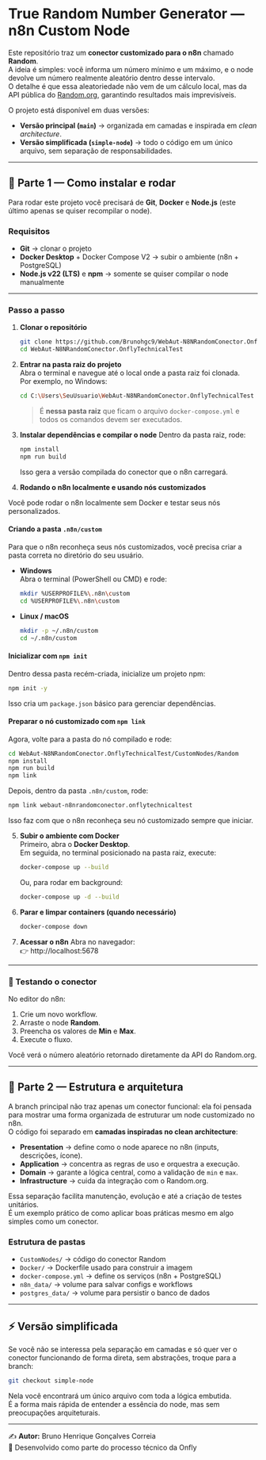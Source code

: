 # True Random Number Generator — n8n Custom Node

Este repositório traz um **conector customizado para o n8n** chamado **Random**.  
A ideia é simples: você informa um número mínimo e um máximo, e o node devolve um número realmente aleatório dentro desse intervalo.  
O detalhe é que essa aleatoriedade não vem de um cálculo local, mas da API pública do [Random.org](https://www.random.org), garantindo resultados mais imprevisíveis.

O projeto está disponível em duas versões:

- **Versão principal (`main`)** → organizada em camadas e inspirada em _clean architecture_.
- **Versão simplificada (`simple-node`)** → todo o código em um único arquivo, sem separação de responsabilidades.

---

## 🚀 Parte 1 — Como instalar e rodar

Para rodar este projeto você precisará de **Git**, **Docker** e **Node.js** (este último apenas se quiser recompilar o node).

### Requisitos

- **Git** → clonar o projeto
- **Docker Desktop** + Docker Compose V2 → subir o ambiente (n8n + PostgreSQL)
- **Node.js v22 (LTS)** e **npm** → somente se quiser compilar o node manualmente

---

### Passo a passo

1. **Clonar o repositório**

   ```bash
   git clone https://github.com/Brunohgc9/WebAut-N8NRandomConector.OnflyTechnicalTest.git
   cd WebAut-N8NRandomConector.OnflyTechnicalTest
   ```

2. **Entrar na pasta raiz do projeto**  
   Abra o terminal e navegue até o local onde a pasta raiz foi clonada.  
   Por exemplo, no Windows:

   ```bash
   cd C:\Users\SeuUsuario\WebAut-N8NRandomConector.OnflyTechnicalTest
   ```

   > É **nessa pasta raiz** que ficam o arquivo `docker-compose.yml` e todos os comandos devem ser executados.

3. **Instalar dependências e compilar o node**
   Dentro da pasta raiz, rode:

   ```bash
   npm install
   npm run build
   ```

   Isso gera a versão compilada do conector que o n8n carregará.

4. **Rodando o n8n localmente e usando nós customizados**

Você pode rodar o n8n localmente sem Docker e testar seus nós personalizados.

#### Criando a pasta `.n8n/custom`

Para que o n8n reconheça seus nós customizados, você precisa criar a pasta correta no diretório do seu usuário.

- **Windows**  
  Abra o terminal (PowerShell ou CMD) e rode:

  ```bash
  mkdir %USERPROFILE%\.n8n\custom
  cd %USERPROFILE%\.n8n\custom
  ```

- **Linux / macOS**  
  ```bash
  mkdir -p ~/.n8n/custom
  cd ~/.n8n/custom
  ```

#### Inicializar com `npm init`

Dentro dessa pasta recém-criada, inicialize um projeto npm:

```bash
npm init -y
```

Isso cria um `package.json` básico para gerenciar dependências.

#### Preparar o nó customizado com `npm link`

Agora, volte para a pasta do nó compilado e rode:

```bash
cd WebAut-N8NRandomConector.OnflyTechnicalTest/CustomNodes/Random
npm install
npm run build
npm link
```

Depois, dentro da pasta `.n8n/custom`, rode:

```bash
npm link webaut-n8nrandomconector.onflytechnicaltest
```

Isso faz com que o n8n reconheça seu nó customizado sempre que iniciar.

5. **Subir o ambiente com Docker**  
   Primeiro, abra o **Docker Desktop**.  
   Em seguida, no terminal posicionado na pasta raiz, execute:

   ```bash
   docker-compose up --build
   ```

   Ou, para rodar em background:

   ```bash
   docker-compose up -d --build
   ```

6. **Parar e limpar containers (quando necessário)**

   ```bash
   docker-compose down
   ```

7. **Acessar o n8n**
   Abra no navegador:  
   👉 http://localhost:5678

---

### 🔎 Testando o conector

No editor do n8n:

1. Crie um novo workflow.
2. Arraste o node **Random**.
3. Preencha os valores de **Min** e **Max**.
4. Execute o fluxo.

Você verá o número aleatório retornado diretamente da API do Random.org.

---

## 🧩 Parte 2 — Estrutura e arquitetura

A branch principal não traz apenas um conector funcional: ela foi pensada para mostrar uma forma organizada de estruturar um node customizado no n8n.  
O código foi separado em **camadas inspiradas no clean architecture**:

- **Presentation** → define como o node aparece no n8n (inputs, descrições, ícone).
- **Application** → concentra as regras de uso e orquestra a execução.
- **Domain** → garante a lógica central, como a validação de `min` e `max`.
- **Infrastructure** → cuida da integração com o Random.org.

Essa separação facilita manutenção, evolução e até a criação de testes unitários.  
É um exemplo prático de como aplicar boas práticas mesmo em algo simples como um conector.

### Estrutura de pastas

- `CustomNodes/` → código do conector Random
- `Docker/` → Dockerfile usado para construir a imagem
- `docker-compose.yml` → define os serviços (n8n + PostgreSQL)
- `n8n_data/` → volume para salvar configs e workflows
- `postgres_data/` → volume para persistir o banco de dados

---

## ⚡ Versão simplificada

Se você não se interessa pela separação em camadas e só quer ver o conector funcionando de forma direta, sem abstrações, troque para a branch:

```bash
git checkout simple-node
```

Nela você encontrará um único arquivo com toda a lógica embutida.  
É a forma mais rápida de entender a essência do node, mas sem preocupações arquiteturais.

---

✍️ **Autor:** Bruno Henrique Gonçalves Correia  
📌 Desenvolvido como parte do processo técnico da Onfly  
